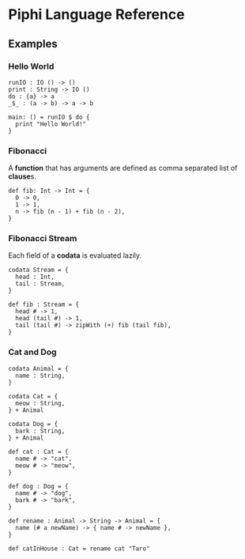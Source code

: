 # Piphi Language Reference

## Examples

### Hello World

```
runIO : IO () -> ()
print : String -> IO ()
do : {a} -> a
_$_ : (a -> b) -> a -> b

main: () = runIO $ do {
  print "Hello World!"
}
```

### Fibonacci

A **function** that has arguments are defined as comma separated list of **clause**s.

```
def fib: Int -> Int = {
  0 -> 0,
  1 -> 1,
  n -> fib (n - 1) + fib (n - 2),
}
```

### Fibonacci Stream

Each field of a **codata** is evaluated lazily.

```
codata Stream = {
  head : Int,
  tail : Stream,
}

def fib : Stream = {
  head # -> 1,
  head (tail #) -> 1,
  tail (tail #) -> zipWith (+) fib (tail fib),
}
```

### Cat and Dog

```
codata Animal = {
  name : String,
}

codata Cat = {
  meow : String,
} + Animal

codata Dog = {
  bark : String,
} + Animal

def cat : Cat = {
  name # -> "cat",
  meow # -> "meow",
}

def dog : Dog = {
  name # -> "dog",
  bark # -> "bark",
}

def rename : Animal -> String -> Animal = {
  name (# a newName) -> { name # -> newName },
}

def catInHouse : Cat = rename cat "Taro"
```
